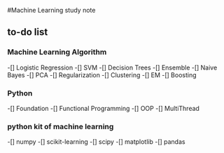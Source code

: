 #Machine Learning study note


## to-do list

### Machine Learning Algorithm 

-[] Logistic Regression
-[] SVM
-[] Decision Trees
-[] Ensemble
-[] Naive Bayes
-[] PCA
-[] Regularization
-[] Clustering
-[] EM
-[] Boosting

### Python 
-[] Foundation
-[] Functional Programming
-[]	OOP
-[] MultiThread

### python kit of machine learning
-[] numpy
-[] scikit-learning
-[] scipy
-[] matplotlib
-[] pandas
